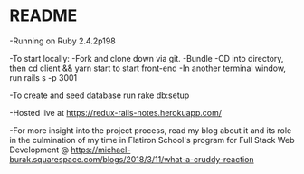 # README

-Running on Ruby 2.4.2p198

-To start locally:
    -Fork and clone down via git. 
    -Bundle 
    -CD into directory, then cd client && yarn start to start front-end 
    -In another terminal window, run rails s -p 3001 

-To create and seed database run rake db:setup

-Hosted live at https://redux-rails-notes.herokuapp.com/

-For more insight into the project process, read my blog about it and its role in the culmination of my time in Flatiron School's program for Full Stack Web Development @ https://michael-burak.squarespace.com/blogs/2018/3/11/what-a-cruddy-reaction